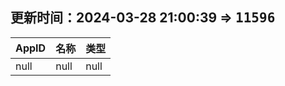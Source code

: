 ## 更新时间：2024-03-28 21:00:39 => <tt>11596</tt>
| AppID | 名称 | 类型  |
| :-------------------- | :----------------------------- | :----------- |
| null | null| null |
